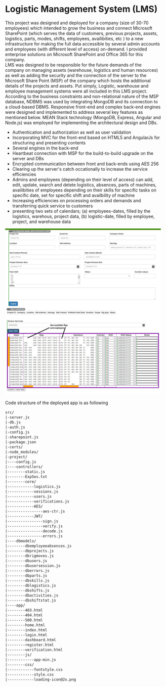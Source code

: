 # Logistic Management System (LMS)

This project was designed and deployed for a company (size of 30-70 employees) which intended to grow the business and connect Microsoft SharePoint (which serves the data of customers, previous projects, assets, logistics, parts, modes, shifts, employees, availibities, etc ) to a new infrastructure for making the full data accessible by several admin accounts and employees (with different level of access) on-demand. I provided enterprise solutions on Microsoft SharePoint and Office 365 for this company.<br>
LMS was designed to be responsible for the future demands of the company on managing assets (warehouse, logistics and human resources) as well as adding the security and the connection of the server to the Microsoft Share Point (MSP) of the company which hosts the additional details of the projects and assets. Put simply, Logistic, warehouse and employee management systems were all included in this LMS project. According to the business constraints and non-relational nature of the MSP database, NDBMS was used by integrating MongoDB and its connection to a cloud-based DBMS. Responsive front-end and complex back-end engines were designed and implemented to address several key features as mentioned below. MEAN Stack technology (MongoDB, Express, Angular and Node.js) was employed for implementing the architectural design and DBs.
<ul>
  <li>Authentication and authorization as well as user validation</li>
  <li>Incorporating MVC for the front-end based on HTML5 and AngularJs for structuring and presenting contents</li>
  <li>Several engines in the back-end</li>
  <li>Heartbeat connection with MSP for the build-to-build upgrade on the server and DBs</li>
  <li>Encrypted communication between front and back-ends using AES 256</li>
  <li>Clearing up the server's catch occationally to increase the service efficiencies</li> 
  <li>Admins and employees (depending on their level of access) can add, edit, update, search and delete logistics, absences, parts of machines, availibities of employees depending on their skills for specific tasks on specific date, set for specific shift and availbility of machine</li>
  <li>Increasing efficiencies on processing orders and demands and transferring quick service to customers</li>
  <li>presenting two sets of calendars; (a) employees-dates, filled by the logistics, warehous, project data, (b) logistic-date, filled by employee, project, and warehouse data</li>
</ul>

<img src="/Figures/Create-Edit-Project.jpg" alt="Alt text" title="Create/Edit projects">
<img src="/Figures/Rig-moves.jpg" alt="Alt text" title="Rig moves">

Code structure of the deployed app is as following<br>

```
src/
|-server.js
|-db.js
|-auth.js
|-config.js
|-sharepoint.js
|-package.json
|-certs/
|-node_modules/
|-project/
|----config.js
|----controllers/
|--------static.js
|--------ExpSes.txt
|--------core/
|------------logistics.js
|------------sessions.js
|------------users.js
|------------verifications.js
|------------AES/
|----------------aes-ctr.js
|------------JWT/
|----------------sign.js
|----------------verify.js
|----------------decode.js
|----------------errors.js
|----dbmodels/
|--------dbemployeeabsences.js
|--------dbprojects.js
|--------dbrigmoves.js
|--------dbusers.js
|--------dbusersession.js
|--------dberrors.js
|--------dbparts.js
|--------dbskills.js
|--------dblogistics.js
|--------dbshifts.js
|--------dbactivities.js
|--------dbshiftstat.js
|----app/
|--------403.html
|--------404.html
|--------500.html
|--------home.html
|--------index.html
|--------login.html
|--------dashboard.html
|--------register.html
|--------verification.html
|--------js/
|------------app-min.js
|--------css/
|------------fontstyle.css
|------------style.css
|------------loading-icon@2x.png
```
